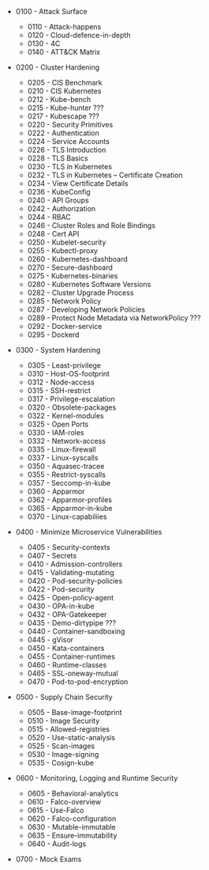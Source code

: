 - 0100 - Attack Surface
    - 0110 - Attack-happens
    - 0120 - Cloud-defence-in-depth
    - 0130 - 4C
    - 0140 - ATT&CK Matrix
    
- 0200 - Cluster Hardening
    - 0205 - CIS Benchmark
    - 0210 - CIS Kubernetes
    - 0212 - Kube-bench
    - 0215 - Kube-hunter ???
    - 0217 - Kubescape ???
    - 0220 - Security Primitives
    - 0222 - Authentication
    - 0224 - Service Accounts
    - 0226 - TLS Introduction
    - 0228 - TLS Basics
    - 0230 - TLS in Kubernetes
    - 0232 - TLS in Kubernetes – Certificate Creation
    - 0234 - View Certificate Details
    - 0236 - KubeConfig
    - 0240 - API Groups
    - 0242 - Authorization
    - 0244 - RBAC
    - 0246 - Cluster Roles and Role Bindings
    - 0248 - Cert API
    - 0250 - Kubelet-security
    - 0255 - Kubectl-proxy
    - 0260 - Kubernetes-dashboard
    - 0270 - Secure-dashboard
    - 0275 - Kubernetes-binaries
    - 0280 - Kubernetes Software Versions
    - 0282 - Cluster Upgrade Process    
    - 0285 - Network Policy
    - 0287 - Developing Network Policies
    - 0289 - Protect Node Metadata via NetworkPolicy ???
    - 0292 - Docker-service
    - 0295 - Dockerd

- 0300 - System Hardening
    - 0305 - Least-privilege
    - 0310 - Host-OS-footprint
    - 0312 - Node-access
    - 0315 - SSH-restrict
    - 0317 - Privilege-escalation
    - 0320 - Obsolete-packages
    - 0322 - Kernel-modules
    - 0325 - Open Ports
    - 0330 - IAM-roles
    - 0332 - Network-access
    - 0335 - Linux-firewall
    - 0337 - Linux-syscalls
    - 0350 - Aquasec-tracee
    - 0355 - Restrict-syscalls
    - 0357 - Seccomp-in-kube
    - 0360 - Apparmor
    - 0362 - Apparmor-profiles
    - 0365 - Apparmor-in-kube
    - 0370 - Linux-capabiliies
    
- 0400 - Minimize Microservice Vulnerabilities
    - 0405 - Security-contexts
    - 0407 - Secrets
    - 0410 - Admission-controllers
    - 0415 - Validating-mutating
    - 0420 - Pod-security-policies
    - 0422 - Pod-security
    - 0425 - Open-policy-agent
    - 0430 - OPA-in-kube
    - 0432 - OPA-Gatekeeper
    - 0435 - Demo-dirtypipe ???
    - 0440 - Container-sandboxing
    - 0445 - gVisor
    - 0450 - Kata-containers
    - 0455 - Container-runtimes
    - 0460 - Runtime-classes
    - 0465 - SSL-oneway-mutual
    - 0470 - Pod-to-pod-encryption

- 0500 - Supply Chain Security
    - 0505 - Base-image-footprint
    - 0510 - Image Security
    - 0515 - Allowed-registries
    - 0520 - Use-static-analysis
    - 0525 - Scan-images
    - 0530 - Image-signing
    - 0535 - Cosign-kube
    
- 0600 - Monitoring, Logging and Runtime Security
    - 0605 - Behavioral-analytics
    - 0610 - Falco-overview
    - 0615 - Use-Falco
    - 0620 - Falco-configuration
    - 0630 - Mutable-immutable
    - 0635 - Ensure-immutability
    - 0640 - Audit-logs
    
- 0700 - Mock Exams
